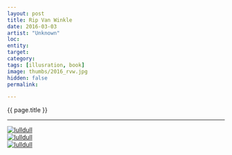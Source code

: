 ```yaml
---
layout: post
title: Rip Van Winkle
date: 2016-03-03
artist: "Unknown"
loc: 
entity: 
target: 
category: 
tags: [illusration, book]
image: thumbs/2016_rvw.jpg
hidden: false
permalink:

---
```



<div class="highlight2">{{ page.title }}</div>

---


<div class="post_image">
	<a href="{{ site.baseurl }}/images/posts/2016_rvw/001.jpg" target="_blank">
	<img src="{{ site.baseurl }}/images/posts/2016_rvw/001.jpg" alt="lulldull"></a>
</div>

<div class="post_image">
	<a href="{{ site.baseurl }}/images/posts/2016_rvw/002.jpg" target="_blank">
	<img src="{{ site.baseurl }}/images/posts/2016_rvw/002.jpg" alt="lulldull"></a>
</div>


<div class="post_image">
	<a href="{{ site.baseurl }}/images/posts/2016_rvw/003.jpg" target="_blank">
	<img src="{{ site.baseurl }}/images/posts/2016_rvw/003.jpg" alt="lulldull"></a>
</div>


